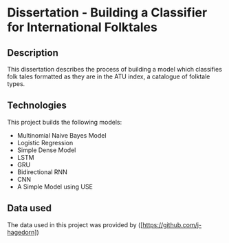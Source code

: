# Dissertation - Building a Classifier for International Folktales
## Description
This dissertation describes the process of building a model which classifies folk tales formatted as they are in the ATU index, a catalogue of folktale types.
## Technologies
This project builds the following models:
- Multinomial Naive Bayes Model
- Logistic Regression
- Simple Dense Model
- LSTM
- GRU
- Bidirectional RNN
- CNN
- A Simple Model using USE
## Data used
The data used in this project was provided by ([https://github.com/j-hagedorn])
